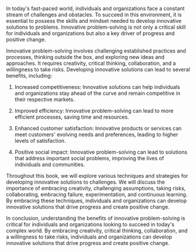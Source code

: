 
In today's fast-paced world, individuals and organizations face a constant stream of challenges and obstacles. To succeed in this environment, it is essential to possess the skills and mindset needed to develop innovative solutions to problems. Innovative problem-solving is not only a critical skill for individuals and organizations but also a key driver of progress and positive change.

Innovative problem-solving involves challenging established practices and processes, thinking outside the box, and exploring new ideas and approaches. It requires creativity, critical thinking, collaboration, and a willingness to take risks. Developing innovative solutions can lead to several benefits, including:

1. Increased competitiveness: Innovative solutions can help individuals and organizations stay ahead of the curve and remain competitive in their respective markets.

2. Improved efficiency: Innovative problem-solving can lead to more efficient processes, saving time and resources.

3. Enhanced customer satisfaction: Innovative products or services can meet customers' evolving needs and preferences, leading to higher levels of satisfaction.

4. Positive social impact: Innovative problem-solving can lead to solutions that address important social problems, improving the lives of individuals and communities.

Throughout this book, we will explore various techniques and strategies for developing innovative solutions to challenges. We will discuss the importance of embracing creativity, challenging assumptions, taking risks, collaborating, embracing failure, experimentation, and continuous learning. By embracing these techniques, individuals and organizations can develop innovative solutions that drive progress and create positive change.

In conclusion, understanding the benefits of innovative problem-solving is critical for individuals and organizations looking to succeed in today's complex world. By embracing creativity, critical thinking, collaboration, and a willingness to take risks, individuals and organizations can develop innovative solutions that drive progress and create positive change.
